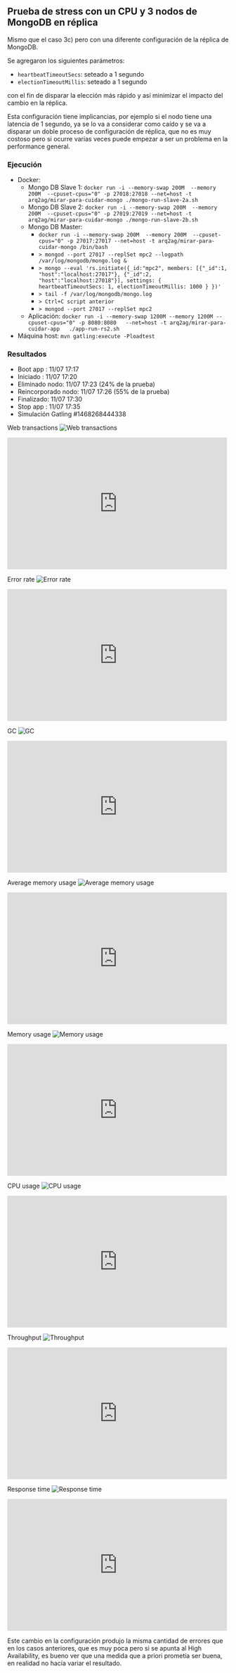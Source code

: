 ## Prueba de stress con un CPU y 3 nodos de MongoDB en réplica

Mismo que el caso 3c) pero con una diferente configuración de la réplica de MongoDB.

Se agregaron los siguientes parámetros:

* `heartbeatTimeoutSecs`: seteado a 1 segundo
* `electionTimeoutMillis`: seteado a 1 segundo

con el fin de disparar la elección más rápido y así minimizar el impacto del cambio en la réplica.

Esta configuración tiene implicancias, por ejemplo si el nodo tiene una latencia de 1 segundo,
ya se lo va a considerar como caído y se va a disparar un doble proceso de configuración de réplica,
que no es muy costoso pero si ocurre varias veces puede empezar a ser un problema en la performance general.

### Ejecución

* Docker:
  * Mongo DB Slave 1: `docker run -i --memory-swap 200M  --memory 200M  --cpuset-cpus="0" -p 27018:27018 --net=host -t arq2ag/mirar-para-cuidar-mongo ./mongo-run-slave-2a.sh`
  * Mongo DB Slave 2: `docker run -i --memory-swap 200M  --memory 200M  --cpuset-cpus="0" -p 27019:27019 --net=host -t arq2ag/mirar-para-cuidar-mongo ./mongo-run-slave-2b.sh`
  * Mongo DB Master:
    * `docker run -i --memory-swap 200M  --memory 200M  --cpuset-cpus="0" -p 27017:27017 --net=host -t arq2ag/mirar-para-cuidar-mongo /bin/bash`
    * `> mongod --port 27017 --replSet mpc2 --logpath /var/log/mongodb/mongo.log &`
    * `> mongo --eval 'rs.initiate({_id:"mpc2", members: [{"_id":1, "host":"localhost:27017"}, {"_id":2, "host":"localhost:27018"}], settings: { heartbeatTimeoutSecs: 1, electionTimeoutMillis: 1000 } })'`
    * `> tail -f /var/log/mongodb/mongo.log`
    * `> Ctrl+C script anterior`
    * `> mongod --port 27017 --replSet mpc2`
  * Aplicación:       `docker run -i --memory-swap 1200M --memory 1200M --cpuset-cpus="0" -p 8080:8080   --net=host -t arq2ag/mirar-para-cuidar-app   ./app-run-rs2.sh`
* Máquina host: `mvn gatling:execute -Ploadtest`

### Resultados

* Boot app  : 11/07 17:17
* Iniciado  : 11/07 17:20
* Eliminado nodo: 11/07 17:23 (24% de la prueba)
* Reincorporado nodo: 11/07 17:26 (55% de la prueba)
* Finalizado: 11/07 17:30
* Stop app  : 11/07 17:35
* Simulación Gatling \#1468268444338

Web transactions
![Web transactions](imagenes/web-transactions.png)
<iframe src="https://rpm.newrelic.com/public/charts/91Ab8yHxmqW" width="500" height="300" scrolling="no" frameborder="no"></iframe>

Error rate
![Error rate](imagenes/error-rate.png)
<iframe src="https://rpm.newrelic.com/public/charts/kftV5Y95mA3" width="500" height="300" scrolling="no" frameborder="no"></iframe>

GC
![GC](imagenes/gc.png)
<iframe src="https://rpm.newrelic.com/public/charts/ehy2UMCj5bF" width="500" height="300" scrolling="no" frameborder="no"></iframe>

Average memory usage
![Average memory usage](imagenes/avg-mem-usage.png)
<iframe src="https://rpm.newrelic.com/public/charts/cuRjbkfZkG0" width="500" height="300" scrolling="no" frameborder="no"></iframe>

Memory usage
![Memory usage](imagenes/mem-usage.png)
<iframe src="https://rpm.newrelic.com/public/charts/2MQ1sSi8yYD" width="500" height="300" scrolling="no" frameborder="no"></iframe>

CPU usage
![CPU usage](imagenes/cpu-usage.png)
<iframe src="https://rpm.newrelic.com/public/charts/i3lHzVUhbBp" width="500" height="300" scrolling="no" frameborder="no"></iframe>

Throughput
![Throughput](imagenes/throughput.png)
<iframe src="https://rpm.newrelic.com/public/charts/5jIcVTo4ZOR" width="500" height="300" scrolling="no" frameborder="no"></iframe>

Response time
![Response time](imagenes/response-time.png)
<iframe src="https://rpm.newrelic.com/public/charts/5AaPXU2aiW2" width="500" height="300" scrolling="no" frameborder="no"></iframe>

Este cambio en la configuración produjo la misma cantidad de errores que en los casos anteriores, que es muy poca
pero si se apunta al High Availability, es bueno ver que una medida que a priori prometía ser buena, en realidad
no hacía variar el resultado.
